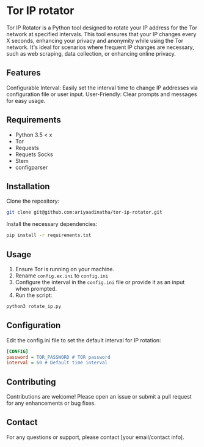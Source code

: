 # Tor IP rotator
Tor IP Rotator is a Python tool designed to rotate your IP address for the Tor network at specified intervals. This tool ensures that your IP changes every X seconds, enhancing your privacy and anonymity while using the Tor network. It's ideal for scenarios where frequent IP changes are necessary, such as web scraping, data collection, or enhancing online privacy.

## Features
Configurable Interval: Easily set the interval time to change IP addresses via configuration file or user input.
User-Friendly: Clear prompts and messages for easy usage.

## Requirements
- Python 3.5 < x
- Tor
- Requests
- Requets Socks
- Stem
- configparser

## Installation
Clone the repository:
```sh
git clone git@github.com:ariyaadinatha/tor-ip-rotator.git
```

Install the necessary dependencies:
```sh
pip install -r requirements.txt
```

## Usage
1. Ensure Tor is running on your machine.
2. Rename `config.ex.ini` to `config.ini`
3. Configure the interval in the `config.ini` file or provide it as an input when prompted.
4. Run the script:
```sh
python3 rotate_ip.py
```

## Configuration
Edit the config.ini file to set the default interval for IP rotation:
```ini
[CONFIG]
password = TOR_PASSWORD # TOR password  
interval = 60 # Default time interval
```

## Contributing
Contributions are welcome! Please open an issue or submit a pull request for any enhancements or bug fixes.

## Contact
For any questions or support, please contact [your email/contact info].
